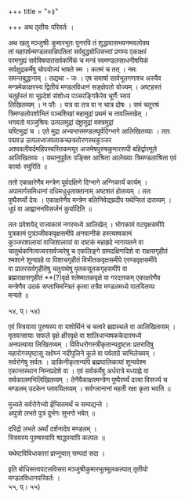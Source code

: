 +++
title = "०३"

+++
अथ तृतीयः परिवर्तः ।  
  
अथ खलु मञ्जुश्रीः कुमारभूतः पुनरपि तं शुद्धावासभवनमवलोक्य   
तां महापर्षन्मण्डलसन्निपतितां सर्वबुद्धबोधिसत्त्वां प्रणम्य एकाक्षरं   
परमगुह्यं सर्वविषघातसर्वकर्मिकं च मन्त्रं स्वमण्डलसाधनीषयिकं   
सर्वक्षुद्रकर्मेषु चोपयोज्यं भाषते स्म । कतमं च तत् । नमः   
समन्तबुद्धानाम् । तद्यथा - जः । एष समार्षा सार्वभूतगणाश्च अस्यैव   
मन्त्रमेकाक्षरस्य द्वितीयं मण्डलविधानं सङ्क्षेपतो योज्यम् । अष्टहस्तं   
चतुर्हस्तं वा भूप्रदेशं संशोध्य पञ्चरङ्गिकैरेव चूर्णैः स्वयं   
लिखितव्यम् । न परैः । यत्र वा तत्र वा न चात्र दोषः । समं चतुरश्रं   
त्रिमण्डलोपशोभितं पञ्चशिखां महामुद्रां प्रथमं च तावल्लिखेत् ।  
भगवतो मञ्जुश्रियः उत्पलमुद्रां दंष्ट्रामुद्रां वक्त्रमुद्रां   
यष्टिमुद्रां च । एते मुद्रा अभ्यन्तरमण्डलपूर्वदिग्भागे आलिखितव्याः । ततः   
पद्मवज्र उत्पलध्वजपताकच्छत्रतोरणरथकुञ्जर   
अश्ववलीवर्दमहिपस्वस्तिकमयूर अजमेषपुरुषकुमाररूपी बहिर्द्वारमूले   
आलिखितव्यः । यथानुपूर्वतः पङ्क्ति आश्रिता आलेख्याः त्रिमण्डलाश्रिता एवं   
कार्याः स्युरिति ॥

ततो एकाक्षरेणैव मन्त्रेण पूर्वदक्षिणे दिग्भागे अग्निकार्यं कार्यम् ।  
अपामार्गसमिधानां दधिमधुधृताक्तानाम् अष्टशतं होतव्यम् । ततः   
पुष्पैरर्घ्यो देयः । एकाक्षरेणैव मन्त्रेण बलिनिवेद्यप्रदीप यथेप्सितं दातव्यम् ।  
धूपं वा आह्वाननविसर्जनं कुर्यादिति ॥

ततः प्रवेशयेद् राज्यकामं नगरमध्ये आलिखेत् । भोगकामं वटवृक्षसमीपे   
पुत्रकामं पुत्रञ्जीवकवृक्षसमीपे अनपत्नीकं हस्त्यश्वकामं   
कुञ्जरशालायां वाजिशालायां वा दष्टकं महाह्रदे नागायतने वा   
चातुर्थकनित्यज्वरसर्वज्वरेषु च एकलिङ्गे ग्रामदक्षिणदिशे वा राक्षसगृहीतं   
श्मशाने शून्यग्रहे वा पिशाचगृहीतं विभीतकवृक्षसमीपे एरण्डवृक्षसमीपे   
वा प्रातरसर्वगृहीतेषु चतुःपथेषु मृतकसूतकगृहसमीपे वा   
ब्रह्मराक्षसगृहीतं **(?)वृक्षे श्लेष्मातकवृक्षे वा गरदत्तकम् एकाक्षरेणैव   
मन्त्रेणैव उदकं सप्ताभिमन्त्रितं कृत्वा तत्रैव मण्डलमध्ये पातयितव्यः   
मन्यते ॥

५४, प्। ५४)  
  
एवं स्त्रियाया पुरुषस्य वा यशोर्थिनं च चत्वरे ब्रह्मस्थले वा आलिखितव्यम् ।  
मृतवत्सायाः सफले वृक्षे क्षीरवृक्षे वा शालिधान्यषककेदारमध्ये   
अनपत्याया लिखितव्यम् । विविधरोगस्त्रीकृतान्यदुष्टतः प्रतरादिषु   
महारोगस्पृष्टासु रक्षोघ्नं नदीपुलिने कूले वा पर्वताग्रे चाभिलेख्यम् ।  
सर्वरोगेषु सर्वतः । डाकिनीकृतान्यपि ब्रह्मपालिकायां शून्यवेश्म   
एकान्तस्थान निम्नप्रदेशे वा । एवं सर्वकर्मेषु अर्धरात्रे मध्याह्ने वा   
सर्वकालमभिलिखितव्यम् । तेनैवैकाक्षरमन्त्रेण पुष्पैरर्घ्यं दत्त्वा विसर्ज्य च   
मण्डलम् उदकेन प्लावयितव्यम् । सर्वग्लानानां महती रक्षा कृता भवति ॥

मुच्यते सर्वरोगेभ्यो ईप्सितमर्थं च सम्पद्यन्ते ।  
अपुत्रो लभते पुत्रं दुर्भगः सुभगो भवेत् ॥

दरिद्रो लभते अर्थां दर्शनादेव मण्डलम् ।  
स्त्रियस्य पुरुषस्यापि श्राद्धस्यापि कल्पतः ॥

यथेष्टविविधाकारां प्राप्नुयात् सम्पदां सदा ।  
  
इति बोधिसत्त्वपटलविसरा मञ्जुश्रीकुमारभूतमूलकल्पात् तृतीयो   
मण्डलविधानपरिवर्तः ।  
 ५५, प्। ५५)  
  

